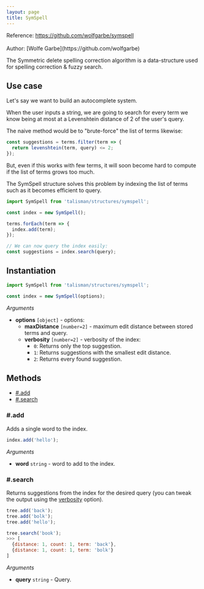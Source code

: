 ```yaml
---
layout: page
title: SymSpell
---
```


<span class="marginnote">
  Reference: <a href="https://github.com/wolfgarbe/symspell">https://github.com/wolfgarbe/symspell</a><br><br>
</span>

<span class="marginnote">
  Author: [Wolfe Garbe](https://github.com/wolfgarbe)
</span>

The Symmetric delete spelling correction algorithm is a data-structure used for spelling correction & fuzzy search.

## Use case

Let's say we want to build an autocomplete system.

When the user inputs a string, we are going to search for every term we know being at most at a Levenshtein distance of 2 of the user's query.

The naive method would be to "brute-force" the list of terms likewise:

```js
const suggestions = terms.filter(term => {
  return levenshtein(term, query) <= 2;
});
```

But, even if this works with few terms, it will soon become hard to compute if the list of terms grows too much.

The SymSpell structure solves this problem by indexing the list of terms such as it becomes efficient to query.

```js
import SymSpell from 'talisman/structures/symspell';

const index = new SymSpell();

terms.forEach(term => {
  index.add(term);
});

// We can now query the index easily:
const suggestions = index.search(query);
```

## Instantiation

```js
import SymSpell from 'talisman/structures/symspell';

const index = new SymSpell(options);
```

*Arguments*

* **options** <code class="type">[object]</code> - options:
  - **maxDistance** <code class="type">[number=2]</code> - maximum edit distance between stored terms and query.
  - **verbosity** <code id="verbosity" class="type">[number=2]</code> - verbosity of the index:
    + <code class="type">0</code>: Returns only the top suggestion.
    + <code class="type">1</code>: Returns suggestions with the smallest edit distance.
    + <code class="type">2</code>: Returns every found suggestion.

## Methods

* [#.add](#add)
* [#.search](#search)

<h3 id="add">#.add</h3>

Adds a single word to the index.

```js
index.add('hello');
```

*Arguments*

* **word** <code class="type">string</code> - word to add to the index.

<h3 id="search">#.search</h3>

Returns suggestions from the index for the desired query (you can tweak the output using the [verbosity](#verbosity) option).

```js
tree.add('back');
tree.add('bolk');
tree.add('hello');

tree.search('book');
>>> [
  {distance: 1, count: 1, term: 'back'},
  {distance: 1, count: 1, term: 'bolk'}
]
```

*Arguments*

* **query** <code class="type">string</code> - Query.
